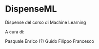 # DispenseML
Dispense del corso di Machine Learning

A cura di:

Pasquale
Enrico (?)
Guido
Filippo
Francesco
